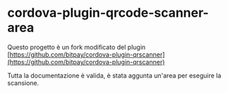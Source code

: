 # cordova-plugin-qrcode-scanner-area

Questo progetto è un fork modificato del plugin [https://github.com/bitpay/cordova-plugin-qrscanner](https://github.com/bitpay/cordova-plugin-qrscanner)

Tutta la documentazione è valida, è stata aggunta un'area per eseguire la scansione.
